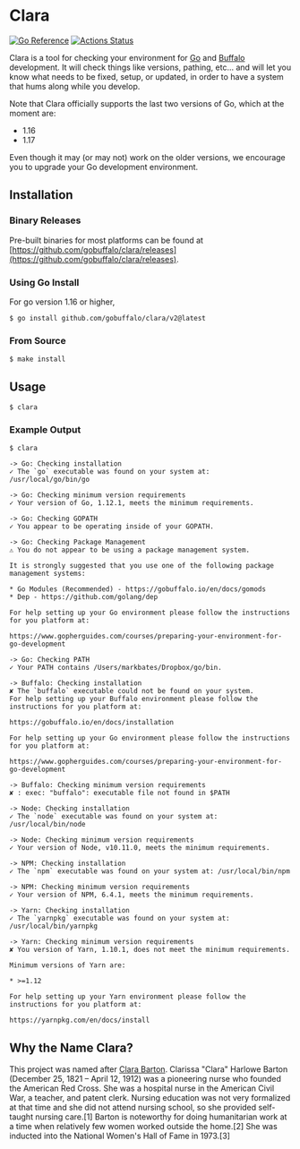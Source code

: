# Clara


[![Go Reference](https://pkg.go.dev/badge/github.com/gobuffalo/clara.svg)](https://pkg.go.dev/github.com/gobuffalo/clara)
[![Actions Status](https://github.com/gobuffalo/clara/workflows/Tests/badge.svg)](https://github.com/gobuffalo/clara/actions)


Clara is a tool for checking your environment for [Go](https://golang.org) and [Buffalo](https://gobuffalo.io) development. It will check things like versions, pathing, etc... and will let you know what needs to be fixed, setup, or updated, in order to have a system that hums along while you develop.

Note that Clara officially supports the last two versions of Go, which at the moment are:
* 1.16
* 1.17

Even though it may (or may not) work on the older versions, we encourage you to upgrade your Go development environment.

## Installation

### Binary Releases

Pre-built binaries for most platforms can be found at [https://github.com/gobuffalo/clara/releases](https://github.com/gobuffalo/clara/releases).

### Using Go Install

For go version 1.16 or higher,

```console
$ go install github.com/gobuffalo/clara/v2@latest
```

### From Source

```console
$ make install
```

## Usage

```console
$ clara
```

### Example Output

```console
$ clara

-> Go: Checking installation
✓ The `go` executable was found on your system at: /usr/local/go/bin/go

-> Go: Checking minimum version requirements
✓ Your version of Go, 1.12.1, meets the minimum requirements.

-> Go: Checking GOPATH
✓ You appear to be operating inside of your GOPATH.

-> Go: Checking Package Management
⚠ You do not appear to be using a package management system.

It is strongly suggested that you use one of the following package management systems:

* Go Modules (Recommended) - https://gobuffalo.io/en/docs/gomods
* Dep - https://github.com/golang/dep

For help setting up your Go environment please follow the instructions for you platform at:

https://www.gopherguides.com/courses/preparing-your-environment-for-go-development

-> Go: Checking PATH
✓ Your PATH contains /Users/markbates/Dropbox/go/bin.

-> Buffalo: Checking installation
✘ The `buffalo` executable could not be found on your system.
For help setting up your Buffalo environment please follow the instructions for you platform at:

https://gobuffalo.io/en/docs/installation

For help setting up your Go environment please follow the instructions for you platform at:

https://www.gopherguides.com/courses/preparing-your-environment-for-go-development

-> Buffalo: Checking minimum version requirements
✘ : exec: "buffalo": executable file not found in $PATH

-> Node: Checking installation
✓ The `node` executable was found on your system at: /usr/local/bin/node

-> Node: Checking minimum version requirements
✓ Your version of Node, v10.11.0, meets the minimum requirements.

-> NPM: Checking installation
✓ The `npm` executable was found on your system at: /usr/local/bin/npm

-> NPM: Checking minimum version requirements
✓ Your version of NPM, 6.4.1, meets the minimum requirements.

-> Yarn: Checking installation
✓ The `yarnpkg` executable was found on your system at: /usr/local/bin/yarnpkg

-> Yarn: Checking minimum version requirements
✘ You version of Yarn, 1.10.1, does not meet the minimum requirements.

Minimum versions of Yarn are:

* >=1.12

For help setting up your Yarn environment please follow the instructions for you platform at:

https://yarnpkg.com/en/docs/install

```

## Why the Name Clara?

This project was named after [Clara Barton](https://en.wikipedia.org/wiki/Clara_Barton). Clarissa "Clara" Harlowe Barton (December 25, 1821 – April 12, 1912) was a pioneering nurse who founded the American Red Cross. She was a hospital nurse in the American Civil War, a teacher, and patent clerk. Nursing education was not very formalized at that time and she did not attend nursing school, so she provided self-taught nursing care.[1] Barton is noteworthy for doing humanitarian work at a time when relatively few women worked outside the home.[2] She was inducted into the National Women's Hall of Fame in 1973.[3]
